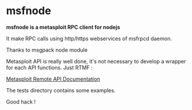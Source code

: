 msfnode
=======

**msfnode is a metasploit RPC client for nodejs**

It make RPC calls using http/https webservices of msfrpcd daemon.

Thanks to msgpack node module

Metasploit API is really well done, it's not necessary to develop a wrapper for each API functions. Just RTMF :

[Metasploit Remote API Documentation](https://community.rapid7.com/search.jspa?view=content&resultTypes=document&dateRange=all&q=Remote+API&rankBy=relevance&contentType=document&containerType=&container=&containerName=&userID=&numResults=15 "Metasploit Remote API Documentation")

The tests directory contains some examples.

Good hack !


